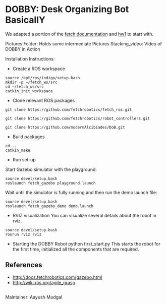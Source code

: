 # DOBBY: Desk Organizing Bot BasicallY


We adapted a portion of the [fetch documentation](http://docs.fetchrobotics.com/gazebo.html)  and [hw1](https://github.com/HumanoidRobotics/HW1/blob/master/part1.md) to start with. 

Pictures Folder: Holds some intermediate Pictures
Stacking_video: Video of DOBBY in Action

Installation Instructions:

- Create a ROS workspace
```
source /opt/ros/indigo/setup.bash 
mkdir -p ~/fetch_ws/src
cd ~/fetch_ws/src 
catkin_init_workspace 
```

- Clone relevant ROS packages
```
git clone https://github.com/fetchrobotics/fetch_ros.git

git clone https://github.com/fetchrobotics/robot_controllers.git

git clone https://github.com/modernAlcibiades/DoB.git

```

- Build packages
```
cd ..
catkin_make
```

- Run set-up

Start Gazebo simulator with the playground:
```
source devel/setup.bash
roslaunch fetch_gazebo playground.launch
```
Wait until the simulator is fully running and then run the demo launch file:
```
source devel/setup.bash
roslaunch fetch_gazebo_demo demo.launch
```

- RVIZ visualization
You can visualize several details about the robot in rviz.
```
source devel/setup.bash
rosrun rviz rviz
```

- Starting the DOBBY Robot
python first_start.py 
This starts the robot for the first time, initialized all the components that are required.

## References
- http://docs.fetchrobotics.com/gazebo.html
- http://wiki.ros.org/agile_grasp
##
Maintainer: Aayush Mudgal 
